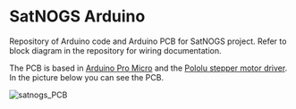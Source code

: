 SatNOGS Arduino
===============

Repository of Arduino code and Arduino PCB for SatNOGS project.
Refer to block diagram in the repository for wiring documentation.

The PCB is based in [Arduino Pro Micro](https://www.sparkfun.com/products/12640) and the [Pololu stepper motor driver](http://www.pololu.com/product/1182). In the picture below you can see the PCB.

![satnogs_PCB](https://raw.github.com/satnogs/satnogs-arduino/master/Pics/SatNOGS_Board.png)